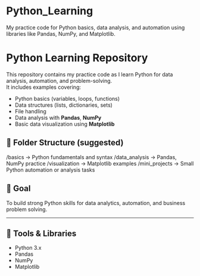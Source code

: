 # Python_Learning
My practice code for Python basics, data analysis, and automation using libraries like Pandas, NumPy, and Matplotlib.

# Python Learning Repository

This repository contains my practice code as I learn Python for data analysis, automation, and problem-solving.  
It includes examples covering:

- Python basics (variables, loops, functions)
- Data structures (lists, dictionaries, sets)
- File handling
- Data analysis with **Pandas**, **NumPy**
- Basic data visualization using **Matplotlib**

## 📂 Folder Structure (suggested)

/basics → Python fundamentals and syntax
/data_analysis → Pandas, NumPy practice
/visualization → Matplotlib examples
/mini_projects → Small Python automation or analysis tasks


## 🚀 Goal
To build strong Python skills for data analytics, automation, and business problem solving.

---

## 📌 Tools & Libraries
- Python 3.x
- Pandas
- NumPy
- Matplotlib
